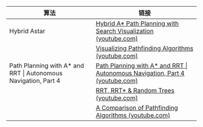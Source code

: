 
| 算法                                                             | 链接                                                                                                                                |
| -------------------------------------------------------------- | --------------------------------------------------------------------------------------------------------------------------------- |
| Hybrid Astar                                                   | [Hybrid A* Path Planning with Search Visualization (youtube.com)](https://www.youtube.com/watch?v=1WZEQtg8ZZ4)                    |
|                                                                | [Visualizing Pathfinding Algorithms (youtube.com)](https://www.youtube.com/watch?v=9W8hNdEUFbc)                                   |
| Path Planning with A* and RRT \| Autonomous Navigation, Part 4 | [Path Planning with A* and RRT \| Autonomous Navigation, Part 4 (youtube.com)](https://www.youtube.com/watch?v=QR3U1dgc5RE&t=10s) |
|                                                                | [RRT, RRT* & Random Trees (youtube.com)](https://www.youtube.com/watch?v=Ob3BIJkQJEw)                                             |
|                                                                | [A Comparison of Pathfinding Algorithms (youtube.com)](https://www.youtube.com/watch?v=GC-nBgi9r0U)                               |

